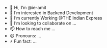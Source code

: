 - 👋 Hi, I’m @ie-amit
- 👀 I’m interested in Backend Development 
- 🌱 I’m currently Working @THE Indian Express
- 💞️ I’m looking to collaborate on ...
- 📫 How to reach me ...
- 😄 Pronouns: ...
- ⚡ Fun fact: ...

<!---
ie-amit/ie-amit is a ✨ special ✨ repository because its `README.md` (this file) appears on your GitHub profile.
You can click the Preview link to take a look at your changes.
--->
